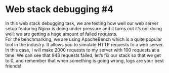 # Web stack debugging #4 

In this web stack debugging task, we are testing how well our web server setup featuring Nginx is doing under pressure and it turns out it’s not doing well: we are getting a huge amount of failed requests.
<br>
For the benchmarking, we are using ApacheBench which is a quite popular tool in the industry. It allows you to simulate HTTP requests to a web server. In this case, I will make 2000 requests to my server with 100 requests at a time. We can see that 943 requests failed, let’s fix our stack so that we get to 0, and remember that when something is going wrong, logs are your best friends! 
